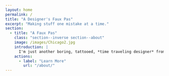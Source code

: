 ```yaml
---
layout: home
permalink: /
title: "A Designer's Faux Pas"
excerpt: "Making stuff one mistake at a time."
section:
  - title: "A Faux Pas"
    class: "section--inverse section--about"
    image: /images/Chicago2.jpg
    introduction: |
      I'm just another boring, tattooed, *time traveling designer* from Buffalo New York. I enjoy eating chicken wings, sketching on an iPad, and playing Xbox.
    actions:
      - label: "Learn More"
        url: "/about/"
---
```

